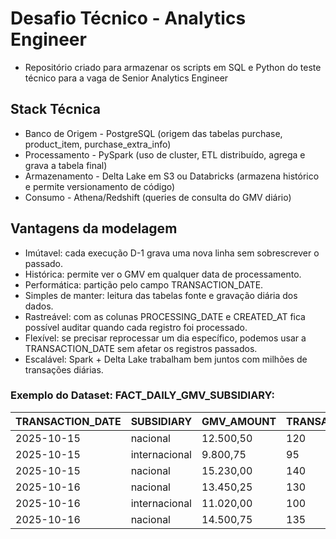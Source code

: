 # Desafio Técnico - Analytics Engineer
- Repositório criado para armazenar os scripts em SQL e Python do teste técnico para a vaga de Senior Analytics Engineer

## Stack Técnica

- Banco de Origem - PostgreSQL (origem das tabelas purchase, product_item, purchase_extra_info)
- Processamento - PySpark (uso de cluster, ETL distribuído, agrega e grava a tabela final)
- Armazenamento - Delta Lake em S3 ou Databricks (armazena histórico e permite versionamento de código)
- Consumo - Athena/Redshift (queries de consulta do GMV diário)

## Vantagens da modelagem

- Imútavel: cada execução D-1 grava uma nova linha sem sobrescrever o passado.
- Histórica: permite ver o GMV em qualquer data de processamento.
- Performática: partição pelo campo TRANSACTION_DATE.
- Simples de manter: leitura das tabelas fonte e gravação diária dos dados.
- Rastreável: com as colunas PROCESSING_DATE e CREATED_AT fica possível auditar quando cada registro foi processado.
- Flexível: se precisar reprocessar um dia específico, podemos usar a TRANSACTION_DATE sem afetar os registros passados.
- Escalável: Spark + Delta Lake trabalham bem juntos com milhões de transações diárias.

### Exemplo do Dataset: FACT_DAILY_GMV_SUBSIDIARY:

| TRANSACTION_DATE| SUBSIDIARY    | GMV_AMOUNT |TRANSACTION_COUNT |PROCESSING_DATE | TRANSACTION_DATETIME|
|-----------------|---------------|------------|----------------- |----------------|---------------------|
| 2025-10-15      | nacional      | 12.500,50  |           120    | 2025-10-16     | 2025-10-16 08:00:00 |
| 2025-10-15      | internacional | 9.800,75   |            95    | 2025-10-16     | 2025-10-16 09:00:00 |
| 2025-10-15      | nacional      | 15.230,00  |           140    | 2025-10-16     | 2025-10-16 10:00:00 |
| 2025-10-16      | nacional      | 13.450,25  |           130    | 2025-10-17     | 2025-10-17 11:00:00 |
| 2025-10-16      | internacional | 11.020,00  |           100    | 2025-10-17     | 2025-10-17 12:00:00 |
| 2025-10-16      | nacional      | 14.500,75  |           135    | 2025-10-17     | 2025-10-17 13:00:00 |
